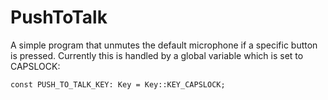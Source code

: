 # PushToTalk
A simple program that unmutes the default microphone if a specific button is pressed.
Currently this is handled by a global variable which is set to CAPSLOCK:
```
const PUSH_TO_TALK_KEY: Key = Key::KEY_CAPSLOCK;
```
